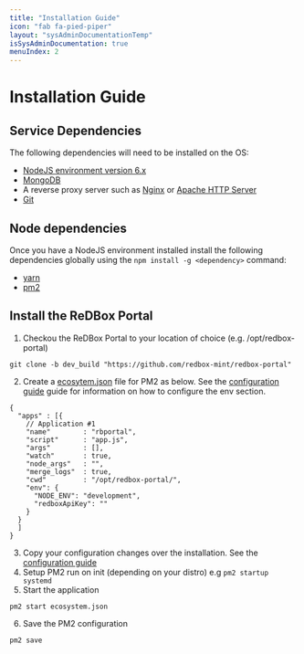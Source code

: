 ```yaml
---
title: "Installation Guide"
icon: "fab fa-pied-piper"
layout: "sysAdminDocumentationTemp"
isSysAdminDocumentation: true
menuIndex: 2
---
```

# Installation Guide

## Service Dependencies
The following dependencies will need to be installed on the OS:
* [NodeJS environment version 6.x](https://nodejs.org/en/)
* [MongoDB](https://www.mongodb.com/)
* A reverse proxy server such as [Nginx](https://nginx.org/en/) or [Apache HTTP Server](https://httpd.apache.org/)
* [Git](https://git-scm.com/)

## Node dependencies
Once you have a NodeJS environment installed install the following dependencies globally using the ```npm install -g <dependency>``` command:
* [yarn](https://yarnpkg.com/en/)
* [pm2](http://pm2.keymetrics.io/)

## Install the ReDBox Portal

1. Checkou the ReDBox Portal to your location of choice (e.g. /opt/redbox-portal)

```
git clone -b dev_build "https://github.com/redbox-mint/redbox-portal"
```

2. Create a [ecosytem.json](http://pm2.keymetrics.io/docs/usage/deployment/) file for PM2 as below. See the [configuration guide](https://github.com/redbox-mint/redbox-portal/blob/master/support/docs/Configuring%20web%20forms.md) guide for information on how to configure the env section.
```
{
  "apps" : [{
    // Application #1
    "name"        : "rbportal",
    "script"      : "app.js",
    "args"        : [],
    "watch"       : true,
    "node_args"   : "",
    "merge_logs"  : true,
    "cwd"         : "/opt/redbox-portal/",
    "env": {
      "NODE_ENV": "development",
      "redboxApiKey": ""
    }
  }
  ]
}
```

3. Copy your configuration changes over the installation. See the [configuration guide](https://github.com/redbox-mint/redbox-portal/blob/master/support/docs/Configuring%20web%20forms.md)
4. Setup PM2 run on init (depending on your distro) e.g `pm2 startup systemd`
5. Start the application
```
pm2 start ecosystem.json
```
6. Save the PM2 configuration
```
pm2 save
```
